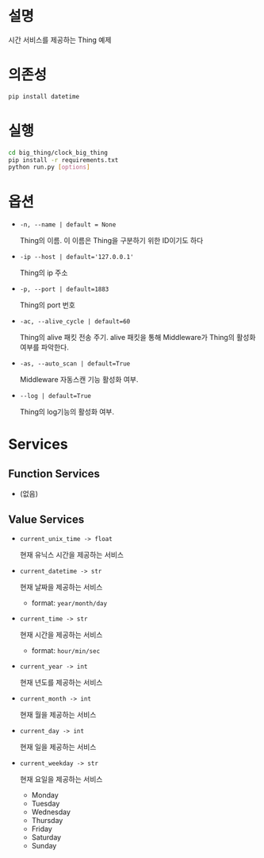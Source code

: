 # 설명

시간 서비스를 제공하는 Thing 예제

# 의존성

```bash
pip install datetime
```

# 실행

```bash
cd big_thing/clock_big_thing
pip install -r requirements.txt
python run.py [options]
```

# 옵션

- `-n, --name | default = None`
    
    Thing의 이름. 이 이름은 Thing을 구분하기 위한 ID이기도 하다 
    
- `-ip --host | default='127.0.0.1'`
    
    Thing의 ip 주소
    
- `-p, --port | default=1883`
    
    Thing의 port 번호
    
- `-ac, --alive_cycle | default=60`
    
    Thing의 alive 패킷 전송 주기. alive 패킷을 통해 Middleware가 Thing의 활성화 여부를 파악한다. 
    
- `-as, --auto_scan | default=True`
    
    Middleware 자동스캔 기능 활성화 여부.
    
- `--log | default=True`
    
    Thing의 log기능의 활성화 여부. 
    

# Services

## Function Services

- (없음)

## Value Services

- `current_unix_time -> float`
    
    현재 유닉스 시간을 제공하는 서비스
    
- `current_datetime -> str`
    
    현재 날짜을 제공하는 서비스
    
    - format: `year/month/day`
- `current_time -> str`
    
    현재 시간을 제공하는 서비스
    
    - format: `hour/min/sec`
- `current_year -> int`
    
    현재 년도를 제공하는 서비스
    
- `current_month -> int`
    
    현재 월을 제공하는 서비스
    
- `current_day -> int`
    
    현재 일을 제공하는 서비스
    
- `current_weekday -> str`
    
    현재 요일을 제공하는 서비스
    
    - Monday
    - Tuesday
    - Wednesday
    - Thursday
    - Friday
    - Saturday
    - Sunday